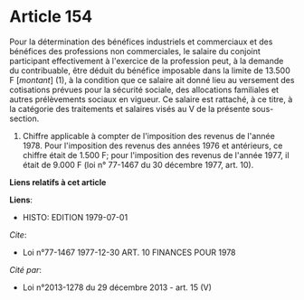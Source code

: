 # Article 154

Pour la détermination des bénéfices industriels et commerciaux et des bénéfices des professions non commerciales, le salaire
du conjoint participant effectivement à l'exercice de la profession peut, à la demande du contribuable, être déduit du
bénéfice imposable dans la limite de 13.500 F [*montant*] (1), à la condition que ce salaire ait donné lieu au versement des
cotisations prévues pour la sécurité sociale, des allocations familiales et autres prélèvements sociaux en vigueur. Ce
salaire est rattaché, à ce titre, à la catégorie des traitements et salaires visés au V de la présente sous-section.

1)  Chiffre applicable à compter de l'imposition des revenus de l'année 1978. Pour l'imposition des revenus des années 1976
et antérieurs, ce chiffre était de 1.500 F; pour l'imposition des revenus de l'année 1977, il était de 9.000 F (loi n°
77-1467 du 30 décembre 1977, art. 10).

**Liens relatifs à cet article**

**Liens**:

  - HISTO: EDITION 1979-07-01

_Cite_:

  - Loi n°77-1467 1977-12-30 ART. 10 FINANCES POUR 1978

_Cité par_:

  - Loi n°2013-1278 du 29 décembre 2013 - art. 15 (V)
